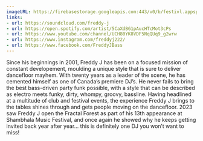 ```yaml
---
imageURL: https://firebasestorage.googleapis.com:443/v0/b/festivl.appspot.com/o/userContent%2F60856E15-1A72-4A20-8164-F460E407DD26.png?alt=media&token=5c8d1a94-a213-4fe5-a634-94431365756d
links:
- url: https://soundcloud.com/freddy-j
- url: https://open.spotify.com/artist/5CaXdBG1pAucHTcMot3cPs
- url: https://www.youtube.com/channel/UCH80YK8VDF5NqQUq9_g2wrw
- url: https://www.instagram.com/freddyj222/
- url: https://www.facebook.com/FreddyJBass
---
```

Since his beginnings in 2001, Freddy J has been on a focused mission of constant developement, moulding a unique style that is sure to deliver dancefloor mayhem. With twenty years as a leader of the scene, he has cemented himself as one of Canada’s premiere DJ’s.   He never fails to bring the best bass-driven party funk possible, with a style that can be described as electro meets funky, dirty, whompy, groovy, bassline. Having headlined at a multitude of club and festival events, the experience Freddy J brings to the tables shines through and gets people moving on the dancefloor.  2023 saw Freddy J open the Fractal Forest as part of his 13th appearance at Shambhala Music Festival, and once again he showed why he keeps getting invited back year after year... this is definitely one DJ you won’t want to miss!
